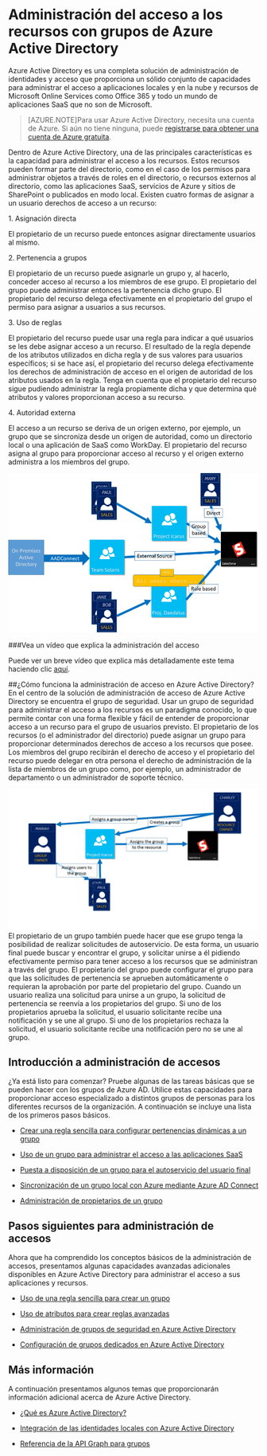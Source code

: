 <properties 
	pageTitle="Administración del acceso a los recursos con grupos de Azure Active Directory | Microsoft Azure" 
	description="Un tema que explica cómo utilizar grupos para administrar el acceso en Azure AD." 
	services="active-directory" 
	documentationCenter="" 
	authors="femila" 
	manager="swadhwa" 
	editor=""
	tags="azure-classic-portal"/>

<tags 
	ms.service="active-directory" 
	ms.workload="identity" 
	ms.tgt_pltfrm="na" 
	ms.devlang="na" 
	ms.topic="article" 
	ms.date="08/14/2015" 
	ms.author="femila"/>


# Administración del acceso a los recursos con grupos de Azure Active Directory

Azure Active Directory es una completa solución de administración de identidades y acceso que proporciona un sólido conjunto de capacidades para administrar el acceso a aplicaciones locales y en la nube y recursos de Microsoft Online Services como Office 365 y todo un mundo de aplicaciones SaaS que no son de Microsoft.


> [AZURE.NOTE]Para usar Azure Active Directory, necesita una cuenta de Azure. Si aún no tiene ninguna, puede [registrarse para obtener una cuenta de Azure gratuita](http://azure.microsoft.com/pricing/free-trial/).


Dentro de Azure Active Directory, una de las principales características es la capacidad para administrar el acceso a los recursos. Estos recursos pueden formar parte del directorio, como en el caso de los permisos para administrar objetos a través de roles en el directorio, o recursos externos al directorio, como las aplicaciones SaaS, servicios de Azure y sitios de SharePoint o publicados en modo local. Existen cuatro formas de asignar a un usuario derechos de acceso a un recurso:


1\. Asignación directa

El propietario de un recurso puede entonces asignar directamente usuarios al mismo.

2\. Pertenencia a grupos

El propietario de un recurso puede asignarle un grupo y, al hacerlo, conceder acceso al recurso a los miembros de ese grupo. El propietario del grupo puede administrar entonces la pertenencia dicho grupo. El propietario del recurso delega efectivamente en el propietario del grupo el permiso para asignar a usuarios a sus recursos.

3\. Uso de reglas

El propietario del recurso puede usar una regla para indicar a qué usuarios se les debe asignar acceso a un recurso. El resultado de la regla depende de los atributos utilizados en dicha regla y de sus valores para usuarios específicos; si se hace así, el propietario del recurso delega efectivamente los derechos de administración de acceso en el origen de autoridad de los atributos usados en la regla. Tenga en cuenta que el propietario del recurso sigue pudiendo administrar la regla propiamente dicha y que determina qué atributos y valores proporcionan acceso a su recurso.

4\. Autoridad externa

El acceso a un recurso se deriva de un origen externo, por ejemplo, un grupo que se sincroniza desde un origen de autoridad, como un directorio local o una aplicación de SaaS como WorkDay. El propietario del recurso asigna al grupo para proporcionar acceso al recurso y el origen externo administra a los miembros del grupo.

  ![](./media/active-directory-access-management-groups/access-management-overview.png)


###Vea un vídeo que explica la administración del acceso

Puede ver un breve vídeo que explica más detalladamente este tema haciendo clic [aquí](http://channel9.msdn.com/Series/Azure-Active-Directory-Videos-Demos/Azure-AD--Introduction-to-Dynamic-Memberships-for-Groups).

##¿Cómo funciona la administración de acceso en Azure Active Directory?
En el centro de la solución de administración de acceso de Azure Active Directory se encuentra el grupo de seguridad. Usar un grupo de seguridad para administrar el acceso a los recursos es un paradigma conocido, lo que permite contar con una forma flexible y fácil de entender de proporcionar acceso a un recurso para el grupo de usuarios previsto. El propietario de los recursos (o el administrador del directorio) puede asignar un grupo para proporcionar determinados derechos de acceso a los recursos que posee. Los miembros del grupo recibirán el derecho de acceso y el propietario del recurso puede delegar en otra persona el derecho de administración de la lista de miembros de un grupo como, por ejemplo, un administrador de departamento o un administrador de soporte técnico.

![](./media/active-directory-access-management-groups/active-directory-access-management-works.png) El propietario de un grupo también puede hacer que ese grupo tenga la posibilidad de realizar solicitudes de autoservicio. De esta forma, un usuario final puede buscar y encontrar el grupo, y solicitar unirse a él pidiendo efectivamente permiso para tener acceso a los recursos que se administran a través del grupo. El propietario del grupo puede configurar el grupo para que las solicitudes de pertenencia se aprueben automáticamente o requieran la aprobación por parte del propietario del grupo. Cuando un usuario realiza una solicitud para unirse a un grupo, la solicitud de pertenencia se reenvía a los propietarios del grupo. Si uno de los propietarios aprueba la solicitud, el usuario solicitante recibe una notificación y se une al grupo. Si uno de los propietarios rechaza la solicitud, el usuario solicitante recibe una notificación pero no se une al grupo.


## Introducción a administración de accesos
¿Ya está listo para comenzar? Pruebe algunas de las tareas básicas que se pueden hacer con los grupos de Azure AD. Utilice estas capacidades para proporcionar acceso especializado a distintos grupos de personas para los diferentes recursos de la organización. A continuación se incluye una lista de los primeros pasos básicos.


* [Crear una regla sencilla para configurar pertenencias dinámicas a un grupo](active-directory-accessmanagement-simplerulegroup.md)

* [Uso de un grupo para administrar el acceso a las aplicaciones SaaS](active-directory-accessmanagement-group-saasapps.md)

* [Puesta a disposición de un grupo para el autoservicio del usuario final](active-directory-accessmanagement-self-service-group-management.md)

* [Sincronización de un grupo local con Azure mediante Azure AD Connect](active-directory-aadconnect.md)

* [Administración de propietarios de un grupo](active-directory-accessmanagement-managing-group-owners.md)


## Pasos siguientes para administración de accesos
Ahora que ha comprendido los conceptos básicos de la administración de accesos, presentamos algunas capacidades avanzadas adicionales disponibles en Azure Active Directory para administrar el acceso a sus aplicaciones y recursos.

* [Uso de una regla sencilla para crear un grupo](active-directory-accessmanagement-simplerulegroup.md) 

* [Uso de atributos para crear reglas avanzadas](active-directory-accessmanagement-groups-with-advanced-rules.md)

* [Administración de grupos de seguridad en Azure Active Directory](active-directory-accessmanagement-manage-groups.md)

* [Configuración de grupos dedicados en Azure Active Directory](active-directory-accessmanagement-dedicated-groups.md)


## Más información
A continuación presentamos algunos temas que proporcionarán información adicional acerca de Azure Active Directory.

* [¿Qué es Azure Active Directory?](active-directory-whatis.md)

* [Integración de las identidades locales con Azure Active Directory](active-directory-aadconnect.md)

* [Referencia de la API Graph para grupos](https://msdn.microsoft.com/Library/Azure/Ad/Graph/api/groups-operations#GroupFunctions)

<!---HONumber=August15_HO8-->